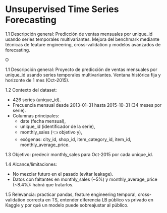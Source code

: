 # Unsupervised Time Series Forecasting

1.1 Descripción general: Predicción de ventas mensuales por unique_id usando series temporales multivariantes. Mejora del benchmark mediante técnicas de feature engineering, cross-validation y modelos avanzados de forecasting.

O 

1.1 Descripción general: Proyecto de predicción de ventas mensuales por unique_id usando series temporales multivariantes. Ventana histórica fija y horizonte de 1 mes (Oct-2015).

1.2 Contexto del dataset:
- 426 series (unique_id).
- Frecuencia mensual desde 2013-01-31 hasta 2015-10-31 (34 meses por serie).
- Columnas principales:
    - date (fecha mensual),
    - unique_id (identificador de la serie),
    - monthly_sales (👈 objetivo y),
    - exógenas: city_id, shop_id, item_category_id, item_id, monthly_average_price.

1.3 Objetivo: predecir monthly_sales para Oct-2015 por cada unique_id.

1.4 Alcance/limitaciones:
- No mezclar futuro en el pasado (evitar leakage).
- Datos con faltantes en monthly_sales (~5%) y monthly_average_price (~8.4%): habrá que tratarlos.

1.5 Relevancia: practicar pandas, feature engineering temporal, cross-validation correcta en TS, entender diferencia LB público vs privado en Kaggle y por qué un modelo puede sobreajustar al público.